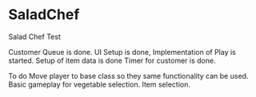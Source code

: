 # SaladChef
Salad Chef Test

Customer Queue is done. 
UI Setup is done, 
Implementation of Play is started. 
Setup of item data is done
Timer for customer is done. 

To do 
Move player to base class so they same functionality can be used. 
Basic gameplay for vegetable selection.
Item selection. 
